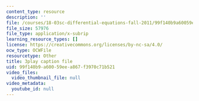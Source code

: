 ```yaml
---
content_type: resource
description: ''
file: /courses/18-03sc-differential-equations-fall-2011/99f140b9a60059eea867f3970c71b521_vP-oRQqmeg4.vtt
file_size: 57976
file_type: application/x-subrip
learning_resource_types: []
license: https://creativecommons.org/licenses/by-nc-sa/4.0/
ocw_type: OCWFile
resourcetype: Other
title: 3play caption file
uid: 99f140b9-a600-59ee-a867-f3970c71b521
video_files:
  video_thumbnail_file: null
video_metadata:
  youtube_id: null
---
```

